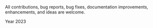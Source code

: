  All contributions, bug reports, bug fixes, documentation improvements, enhancements, and ideas are welcome.

Year 2023
